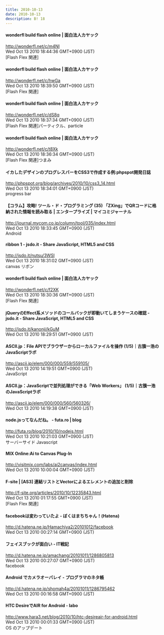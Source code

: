 ```yaml
---
title: 2010-10-13
date: 2010-10-13
description: B! 18
---
```


#### wonderfl build flash online | 面白法人カヤック
http://wonderfl.net/c/m4NI<br>
Wed Oct 13 2010 18:44:36 GMT+0900 (JST)<br>
[Flash Flex 関連]


#### wonderfl build flash online | 面白法人カヤック
http://wonderfl.net/c/hwGa<br>
Wed Oct 13 2010 18:39:50 GMT+0900 (JST)<br>
[Flash Flex 関連]


#### wonderfl build flash online | 面白法人カヤック
http://wonderfl.net/c/dS8q<br>
Wed Oct 13 2010 18:37:34 GMT+0900 (JST)<br>
[Flash Flex 関連]パーティクル、particle


#### wonderfl build flash online | 面白法人カヤック
http://wonderfl.net/c/t8Xk<br>
Wed Oct 13 2010 18:36:34 GMT+0900 (JST)<br>
[Flash Flex 関連]つまみ


#### イカしたデザインのプログレスバーをCSS3で作成する例:phpspot開発日誌
http://phpspot.org/blog/archives/2010/10/css3_14.html<br>
Wed Oct 13 2010 18:34:01 GMT+0900 (JST)<br>
progress bar


#### 【コラム】攻略! ツール・ド・プログラミング (35) 「ZXing」でQRコードに格納された情報を読み取る | エンタープライズ | マイコミジャーナル
http://journal.mycom.co.jp/column/tool/035/index.html<br>
Wed Oct 13 2010 18:33:45 GMT+0900 (JST)<br>
Android


#### ribbon 1 - jsdo.it - Share JavaScript, HTML5 and CSS
http://jsdo.it/nutsu/3WSl<br>
Wed Oct 13 2010 18:31:02 GMT+0900 (JST)<br>
canvas リボン


#### wonderfl build flash online | 面白法人カヤック
http://wonderfl.net/c/f2XK<br>
Wed Oct 13 2010 18:30:36 GMT+0900 (JST)<br>
[Flash Flex 関連]


#### jQueryのEffect系メソッドのコールバックが即動いてしまうケースの確認 - jsdo.it - Share JavaScript, HTML5 and CSS
http://jsdo.it/kanonji/kGuM<br>
Wed Oct 13 2010 18:29:51 GMT+0900 (JST)<br>


#### ASCII.jp：File APIでブラウザーからローカルファイルを操作 (1/5)｜古籏一浩のJavaScriptラボ
http://ascii.jp/elem/000/000/559/559105/<br>
Wed Oct 13 2010 14:19:51 GMT+0900 (JST)<br>
JavaScript


#### ASCII.jp：JavaScriptで並列処理ができる「Web Workers」 (1/5)｜古籏一浩のJavaScriptラボ
http://ascii.jp/elem/000/000/560/560326/<br>
Wed Oct 13 2010 14:19:38 GMT+0900 (JST)<br>


#### node.jsってなんだね。 - futa.ro | blog
http://futa.ro/blog/2010/10/nodejs.html<br>
Wed Oct 13 2010 10:21:03 GMT+0900 (JST)<br>
サーバーサイド Javascript


#### MIX Online:Ai to Canvas Plug-In
http://visitmix.com/labs/ai2canvas/index.html<br>
Wed Oct 13 2010 10:00:04 GMT+0900 (JST)<br>


#### F-site | [AS3] 連結リストとVectorによるエレメントの追加と削除
http://f-site.org/articles/2010/10/12235843.html<br>
Wed Oct 13 2010 01:17:55 GMT+0900 (JST)<br>
[Flash Flex 関連]


#### facebookは変わっていたよ - ぼくはまちちゃん！(Hatena)
http://d.hatena.ne.jp/Hamachiya2/20101012/facebook<br>
Wed Oct 13 2010 00:27:14 GMT+0900 (JST)<br>


####  フェイスブックが面白い - IT戦記
http://d.hatena.ne.jp/amachang/20101011/1286805813<br>
Wed Oct 13 2010 00:27:07 GMT+0900 (JST)<br>
facebook


####  Android でカメラオーバレイ - プログラマのネタ帳
http://d.hatena.ne.jp/shomah4a/20101011/1286795462<br>
Wed Oct 13 2010 00:16:58 GMT+0900 (JST)<br>


#### HTC DesireでAIR for Android - labo
http://www.hara3.net/blog/2010/10/htc-desireair-for-android.html<br>
Wed Oct 13 2010 00:01:33 GMT+0900 (JST)<br>
OS のアップデート


